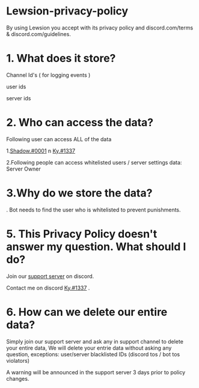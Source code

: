 # Lewsion-privacy-policy

By using Lewsion you accept with its privacy policy and discord.com/terms & discord.com/guidelines.

# 1. What does it store?
Channel Id's ( for logging events )

user ids 

server ids 



# 2. Who can access the data?

Following user can access ALL of the data

1.[Shadow.#0001](discord.com/users/714739549598908489) n [Ky.#1337](discord.com/users/1037612057127833610)


2.Following people can access whitelisted users / server settings data:
Server Owner 


# 3.Why do we store the data?

. Bot needs to find the user who is whitelisted to prevent punishments.

# 5. This Privacy Policy doesn't answer my question. What should I do?

Join our [support server](discord.gg/enop) on discord.

Contact me on discord [Ky.#1337](discord.com/users/714739549598908489) .


# 6. How can we delete our entire data?

Simply join our support server and ask any in support channel to delete your entire data, We will delete your entrie data without asking any question, exceptions: user/server blacklisted IDs (discord tos / bot tos violators)

A warning will be announced in the support server 3 days prior to policy changes.
